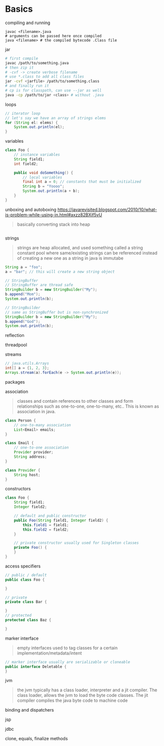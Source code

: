 # Basics

compiling and running
```shell
javac <filename>.java
# arguments can be passed here once compiled
java <filename> # the compiled bytecode .Class file
```

jar
```bash
# first compile
javac /path/to/something.java
# then zip it
# -cvf -> create verbose filename
# use *.class to add all class files
jar -cvf <jarfile> /path/to/something.class
# and finally run it
# cp is for classpath, can use --jar as well
java -cp /path/to/jar <class> # without .java
```

loops
```java
// iterator loop
// let's say we have an array of strings elems
for (String el: elems) {
	System.out.println(el);
}
```

variables
```java
class Foo {
	// instance variables
	String field1;
	int field2;	

	public void doSomething() {
		// local variables
		final int a = 0; // constants that must be initialized
		String b = "Yoooo";
		System.out.println(a + b);
	}
}
```


unboxing and autoboxing
https://javarevisited.blogspot.com/2010/10/what-is-problem-while-using-in.html#axzz82BXif5vU
>basically converting stack into heap
```java
```

strings
>strings are heap allocated, and used something called a string constant pool where same/existing strings can be referenced instead of creating a new one as a string in java is immutabe
```java
String a = "foo"; 
a = "bar"; // this will create a new string object

// StringBuffer
// StringBuffer are thread safe
StringBuilder b = new StringBuilder("My");
b.append("Mom");
System.out.println(b);

// StringBuilder
// same as StringBuffer but is non-synchronized
StringBuilder b = new StringBuilder("My");
b.append("God");
System.out.println(b);
```

reflection

threadpool

streams
```java
// java.utils.Arrays
int[] a = {1, 2, 3};
Arrays.stream(a).forEach(e -> System.out.println(e));
```

packages

association
>classes and contain references to other classes and form relationships such as one-to-one, one-to-many, etc.. This is known as association in java.
```java
class Person {
	// one-to-many association
	List<Email> emails;
}

class Email {
	// one-to-one association
	Provider provider;
	String address;
}

class Provider {
	String host;
}
```

constructors
```java
class Foo {
	String field1;
	Integer field2;

	// default and public constructor
	public Foo(String field1, Integer field2) {
		this.field1 = field1;
		this.field2 = field2;
	}

	// private constructor usually used for Singleton classes
	private Foo() {
	}
}
```

access specifiers
```java
// public / default
public class Foo {

}

// private
private class Bar {

}
// protected
protected class Baz {

}
```

marker interface
>empty interfaces used to tag classes for a certain implementation/metadata/intent
```java
// marker interface usually are serializable or cloneable
public interface Deletable {
}
```

jvm
>the jvm typically has a class loader, interpreter and a jit compiler. The class loader, allows the jvm to load the byte code classes. The jit compiler compiles the java byte code to machine code

binding and dispatchers

jsp

jdbc

clone, equals, finalize methods